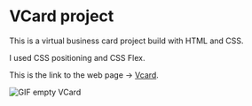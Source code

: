 # VCard project

This is a virtual business card project build with HTML and CSS.

I used CSS positioning and CSS Flex.

This is the link to the web page -> [Vcard](https://yannick2019.github.io/VCard/).

![GIF empty VCard](https://static.boredpanda.com/blog/wp-content/uploads/2017/09/blank-card-02-59af053603afe__880.gif)